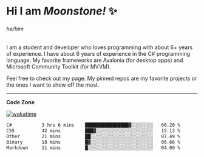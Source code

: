 
<!--
**MoonstoneStudios/MoonstoneStudios** is a ✨ _special_ ✨ repository because its `README.md` (this file) appears on your GitHub profile.

Here are some ideas to get you started:

- 🔭 I’m currently working on ...
- 🌱 I’m currently learning ...
- 👯 I’m looking to collaborate on ...
- 🤔 I’m looking for help with ...
- 💬 Ask me about ...
- 📫 How to reach me: ...
- 😄 Pronouns: ...
- ⚡ Fun fact: ...
-->

# Hi I am _Moonstone!_  ✨
###### he/him

I am a student and developer who loves programming with about 6+ years of experience. 
I have about 6 years of experience in the C# programming language. 
My favorite frameworks are Avalonia (for desktop apps) and Microsoft Community Toolkit (for MVVM).

Feel free to check out my page. My pinned repos are my favorite projects or the ones I want to show off the most. 

---

**Code Zone**


[![wakatime](https://wakatime.com/badge/user/35c755da-7226-42ef-89f9-892c03fbcf7e.svg?style=for-the-badge)](https://wakatime.com/@35c755da-7226-42ef-89f9-892c03fbcf7e)
<!--START_SECTION:waka-->

```txt
C#           3 hrs 6 mins    ████████████████▓░░░░░░░░   66.20 %
CSS          42 mins         ███▓░░░░░░░░░░░░░░░░░░░░░   15.13 %
Other        21 mins         ██░░░░░░░░░░░░░░░░░░░░░░░   07.49 %
Binary       18 mins         █▓░░░░░░░░░░░░░░░░░░░░░░░   06.66 %
Markdown     11 mins         █░░░░░░░░░░░░░░░░░░░░░░░░   04.09 %
```

<!--END_SECTION:waka-->
